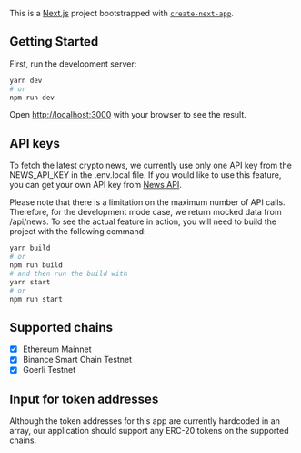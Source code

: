 This is a [Next.js](https://nextjs.org/) project bootstrapped with [`create-next-app`](https://github.com/vercel/next.js/tree/canary/packages/create-next-app).

## Getting Started

First, run the development server:

```bash
yarn dev
# or
npm run dev
```

Open [http://localhost:3000](http://localhost:3000) with your browser to see the result.

## API keys

To fetch the latest crypto news, we currently use only one API key from the NEWS_API_KEY in the .env.local file. If you would like to use this feature, you can get your own API key from [News API](https://newsapi.org/).

Please note that there is a limitation on the maximum number of API calls. Therefore, for the development mode case, we return mocked data from /api/news. To see the actual feature in action, you will need to build the project with the following command:

```bash
yarn build
# or
npm run build
# and then run the build with
yarn start
# or
npm run start
```

## Supported chains

- [x] Ethereum Mainnet
- [x] Binance Smart Chain Testnet
- [x] Goerli Testnet

## Input for token addresses

Although the token addresses for this app are currently hardcoded in an array, our application should support any ERC-20 tokens on the supported chains.
